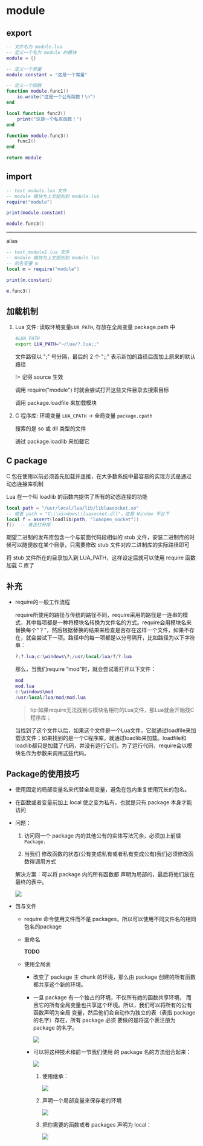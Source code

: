 # module

## export

```lua
-- 文件名为 module.lua
-- 定义一个名为 module 的模块
module = {}

-- 定义一个常量
module.constant = "这是一个常量"

-- 定义一个函数
function module.func1()
    io.write("这是一个公有函数！\n")
end

local function func2()
    print("这是一个私有函数！")
end

function module.func3()
    func2()
end

return module
```

## import

```lua
-- test_module.lua 文件
-- module 模块为上文提到到 module.lua
require("module")

print(module.constant)

module.func3()
```

---

alias

```lua
-- test_module2.lua 文件
-- module 模块为上文提到到 module.lua
-- 别名变量 m
local m = require("module")

print(m.constant)

m.func3()
```

## 加载机制

1. Lua 文件: 读取环境变量`LUA_PATH`, 存放在全局变量 package.path 中
   
   ```bash
   #LUA_PATH
   export LUA_PATH="~/lua/?.lua;;"
   ```
   
   文件路径以 ";" 号分隔，最后的 2 个 ";;" 表示新加的路径后面加上原来的默认路径
   
   !> 记得 source 生效
   
   调用 require("module") 时就会尝试打开这些文件目录去搜索目标
   
   调用 package.loadfile 来加载模块

2. C 程序库: 环境变量 `LUA_CPATH` -> 全局变量 `package.cpath`
   
   搜索的是 so 或 dll 类型的文件
   
   通过 package.loadlib 来加载它

## C package

C 包在使用以前必须首先加载并连接，在大多数系统中最容易的实现方式是通过动态连接库机制

Lua 在一个叫 loadlib 的函数内提供了所有的动态连接的功能

```lua
local path = "/usr/local/lua/lib/libluasocket.so"
-- 或者 path = "C:\\windows\\luasocket.dll"，这是 Window 平台下
local f = assert(loadlib(path, "luaopen_socket"))
f()  -- 真正打开库
```

期望二进制的发布库包含一个与前面代码段相似的 stub 文件，安装二进制库的时候可以随便放在某个目录，只需要修改 stub 文件对应二进制库的实际路径即可

将 stub 文件所在的目录加入到 LUA_PATH，这样设定后就可以使用 require 函数加载 C 库了

## 补充

- require的一般工作流程
  
  require所使用的路径与传统的路径不同，require采用的路径是一连串的模式，其中每项都是一种将模块名转换为文件名的方式。require会用模块名来替换每个“？”，然后根据替换的结果来检查是否存在这样一个文件，如果不存在，就会尝试下一项。路径中的每一项都是以分号隔开，比如路径为以下字符串：
  
  ```lua
  ?;?.lua;c:\windows\?;/usr/local/lua/?/?.lua
  ```
  
    那么，当我们require “mod”时，就会尝试着打开以下文件：
  
  ```lua
  mod
  mod.lua
  c:\windows\mod
  /usr/local/lua/mod/mod.lua
  ```
  
  > tip:如果require无法找到与模块名相符的Lua文件，那Lua就会开始找C程序库；
  
  当找到了这个文件以后，如果这个文件是一个Lua文件，它就通过loadfile来加载该文件；如果找到的是一个C程序库，就通过loadlib来加载。loadfile和loadlib都只是加载了代码，并没有运行它们，为了运行代码，require会以模块名作为参数来调用这些代码。

## Package的使用技巧

- 使用固定的局部变量名来代替全局变量，避免在包内重复使用冗长的包名。

- 在函数或者变量前加上 local 使之变为私有，也就是只有 package 本身才能访问

- 问题：
  
  1. 访问同一个 package 内的其他公有的实体写法冗余，必须加上前缀 `Package.`
  
  2. 当我们 修改函数的状态(公有变成私有或者私有变成公有)我们必须修改函数得调用方式
  
  解决方案：可以将 package 内的所有函数都 声明为局部的，最后将他们放在最终的表中。
  
  ![](assets/2023-03-08-01-37-03-image.png)

- 包与文件
  
  - require 命令使用文件而不是 packages，所以可以使用不同文件名的相同包名的package
  
  - 重命名
    
    **TODO**
  
  - 使用全局表
    
    - 改变了 package 主 chunk 的环境，那么由 package 创建的所有函数 都共享这个新的环境。
    
    - 一旦 package 有一个独占的环境，不仅所有她的函数共享环境， 而且它的所有全局变量也共享这个环境。所以，我们可以将所有的公有函数声明为全局 变量，然后他们会自动作为独立的表（表指 package 的名字）存在，所有 package 必须
      要做的是将这个表注册为 package 的名字。
      
      ![](assets/2023-03-08-01-50-37-image.png)
    
    - 可以将这种技术和前一节我们使用 的 package 名的方法组合起来：
      
      ![](assets/2023-03-08-01-53-32-image.png)
      
      1. 使用继承：
         
         ![](assets/2023-03-08-01-54-16-image.png)
      
      2. 声明一个局部变量来保存老的环境
         
         ![](assets/2023-03-08-01-55-23-image.png)
      
      3. 把你需要的函数或者 packages 声明为 local：
         
         ![](assets/2023-03-08-01-56-31-image.png)
